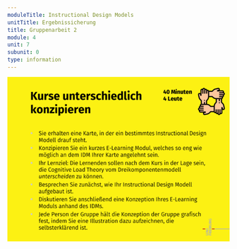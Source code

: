 ```yaml
---
moduleTitle: Instructional Design Models
unitTitle: Ergebnissicherung
title: Gruppenarbeit 2
module: 4
unit: 7
subunit: 0
type: information
---
```



![](aufgabe3.PNG)

